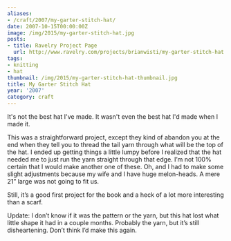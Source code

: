 ```yaml
---
aliases:
- /craft/2007/my-garter-stitch-hat/
date: 2007-10-15T00:00:00Z
image: /img/2015/my-garter-stitch-hat.jpg
posts:
- title: Ravelry Project Page
  url: http://www.ravelry.com/projects/brianwisti/my-garter-stitch-hat
tags:
- knitting
- hat
thumbnail: /img/2015/my-garter-stitch-hat-thumbnail.jpg
title: My Garter Stitch Hat
year: '2007'
category: craft
---
```

It's not the best hat I've made. It wasn't even the best hat I'd made when I made it.
<!-- TEASER_END -->

This was a straightforward project, except they kind of abandon you at the end when they tell you to thread the tail yarn through what will be the top of the hat. I ended up getting things a little lumpy before I realized that the hat needed me to just run the yarn straight through that edge. I’m not 100% certain that I would make another one of these. Oh, and I had to make some slight adjustments because my wife and I have huge melon-heads. A mere 21” large was not going to fit us.

Still, it’s a good first project for the book and a heck of a lot more interesting than a scarf.

Update: I don’t know if it was the pattern or the yarn, but this hat lost what little shape it had in a couple months. Probably the yarn, but it’s still disheartening. Don’t think I’d make this again.
